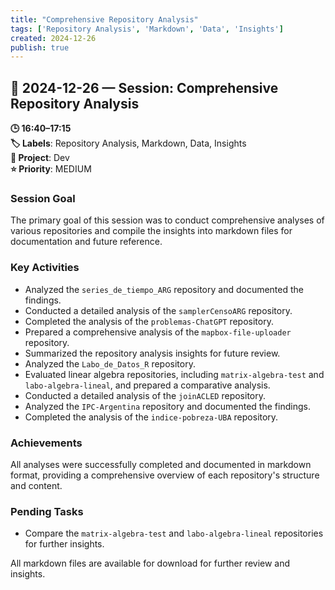```yaml
---
title: "Comprehensive Repository Analysis"
tags: ['Repository Analysis', 'Markdown', 'Data', 'Insights']
created: 2024-12-26
publish: true
---
```


## 📅 2024-12-26 — Session: Comprehensive Repository Analysis

**🕒 16:40–17:15**  
**🏷️ Labels**: Repository Analysis, Markdown, Data, Insights  
**📂 Project**: Dev  
**⭐ Priority**: MEDIUM  


### Session Goal
The primary goal of this session was to conduct comprehensive analyses of various repositories and compile the insights into markdown files for documentation and future reference.

### Key Activities
- Analyzed the `series_de_tiempo_ARG` repository and documented the findings.
- Conducted a detailed analysis of the `samplerCensoARG` repository.
- Completed the analysis of the `problemas-ChatGPT` repository.
- Prepared a comprehensive analysis of the `mapbox-file-uploader` repository.
- Summarized the repository analysis insights for future review.
- Analyzed the `Labo_de_Datos_R` repository.
- Evaluated linear algebra repositories, including `matrix-algebra-test` and `labo-algebra-lineal`, and prepared a comparative analysis.
- Conducted a detailed analysis of the `joinACLED` repository.
- Analyzed the `IPC-Argentina` repository and documented the findings.
- Completed the analysis of the `indice-pobreza-UBA` repository.

### Achievements
All analyses were successfully completed and documented in markdown format, providing a comprehensive overview of each repository's structure and content.

### Pending Tasks
- Compare the `matrix-algebra-test` and `labo-algebra-lineal` repositories for further insights.

All markdown files are available for download for further review and insights.
